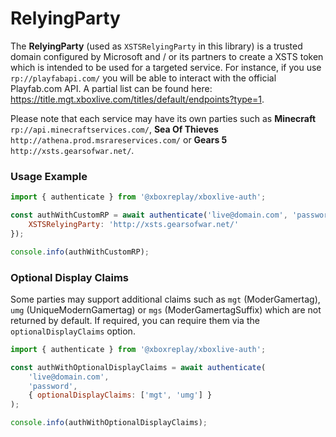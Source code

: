 # RelyingParty

The **RelyingParty** (used as `XSTSRelyingParty` in this library) is a trusted domain configured by Microsoft and / or its partners to create a XSTS token which is intended to be used for a targeted service. For instance, if you use `rp://playfabapi.com/` you will be able to interact with the official Playfab.com API. A partial list can be found here: https://title.mgt.xboxlive.com/titles/default/endpoints?type=1.

Please note that each service may have its own parties such as **Minecraft** `rp://api.minecraftservices.com/`, **Sea Of Thieves** `http://athena.prod.msrareservices.com/` or **Gears 5** `http://xsts.gearsofwar.net/`.

### Usage Example

```javascript
import { authenticate } from '@xboxreplay/xboxlive-auth';

const authWithCustomRP = await authenticate('live@domain.com', 'password', {
	XSTSRelyingParty: 'http://xsts.gearsofwar.net/'
});

console.info(authWithCustomRP);
```

### Optional Display Claims

Some parties may support additional claims such as `mgt` (ModerGamertag), `umg` (UniqueModernGamertag) or `mgs` (ModerGamertagSuffix) which are not returned by default. If required, you can require them via the `optionalDisplayClaims` option.

```javascript
import { authenticate } from '@xboxreplay/xboxlive-auth';

const authWithOptionalDisplayClaims = await authenticate(
	'live@domain.com',
	'password',
	{ optionalDisplayClaims: ['mgt', 'umg'] }
);

console.info(authWithOptionalDisplayClaims);
```

